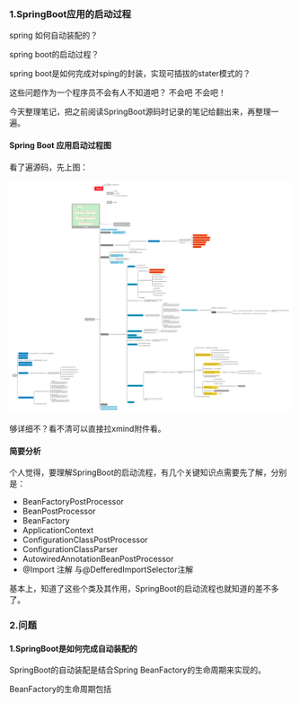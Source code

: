 ###  1.SpringBoot应用的启动过程



spring 如何自动装配的？

spring boot的启动过程？

spring boot是如何完成对sping的封装，实现可插拔的stater模式的？

这些问题作为一个程序员不会有人不知道吧？ 不会吧 不会吧！

今天整理笔记，把之前阅读SpringBoot源码时记录的笔记给翻出来，再整理一遍。



#### Spring Boot 应用启动过程图

看了遍源码，先上图：

![Spring 启动流程](./images/1.png)



够详细不？看不清可以直接拉xmind附件看。



#### 简要分析

个人觉得，要理解SpringBoot的启动流程，有几个关键知识点需要先了解，分别是：

* BeanFactoryPostProcessor
* BeanPostProcessor
* BeanFactory
* ApplicationContext
* ConfigurationClassPostProcessor
* ConfigurationClassParser
* AutowiredAnnotationBeanPostProcessor
* @Import 注解 与@DefferedImportSelector注解

基本上，知道了这些个类及其作用，SpringBoot的启动流程也就知道的差不多了。



### 2.问题

#### 1.SpringBoot是如何完成自动装配的

SpringBoot的自动装配是结合Spring BeanFactory的生命周期来实现的。

BeanFactory的生命周期包括


